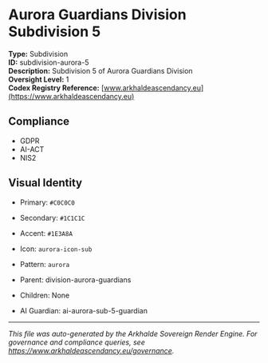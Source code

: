 # Aurora Guardians Division Subdivision 5

**Type:** Subdivision  
**ID:** subdivision-aurora-5  
**Description:** Subdivision 5 of Aurora Guardians Division  
**Oversight Level:** 1  
**Codex Registry Reference:** [www.arkhaldeascendancy.eu](https://www.arkhaldeascendancy.eu)

## Compliance

- GDPR
- AI-ACT
- NIS2

## Visual Identity

- Primary: `#C0C0C0`
- Secondary: `#1C1C1C`
- Accent: `#1E3A8A`
- Icon: `aurora-icon-sub`
- Pattern: `aurora`


- Parent: division-aurora-guardians
- Children: None
- AI Guardian: ai-aurora-sub-5-guardian

---

*This file was auto-generated by the Arkhalde Sovereign Render Engine. For governance and compliance queries, see https://www.arkhaldeascendancy.eu/governance.*
